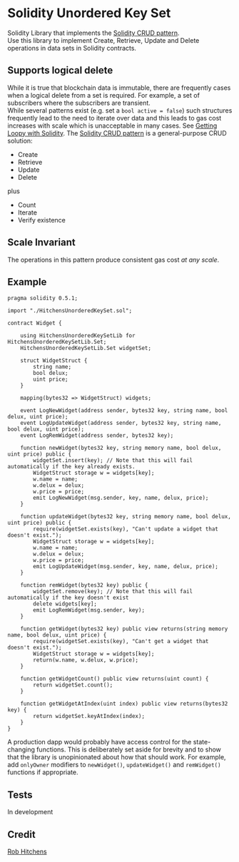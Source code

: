 # Solidity Unordered Key Set
Solidity Library that implements the [Solidity CRUD pattern](https://medium.com/@robhitchens/solidity-crud-part-1-824ffa69509a).  
Use this library to implement Create, Retrieve, Update and Delete operations in data sets in Solidity contracts.

## Supports logical delete
While it is true that blockchain data is immutable, there are frequently cases when a logical delete from a set is required. For example, a set of subscribers where the subscribers are transient.  
While several patterns exist (e.g. set a `bool active = false`) such structures frequently lead to the need to iterate over data and this leads to gas cost increases with scale which is unacceptable in many cases. See [Getting Loopy with Solidity](https://blog.b9lab.com/getting-loopy-with-solidity-1d51794622ad). The [Solidity CRUD pattern](https://medium.com/@robhitchens/solidity-crud-part-1-824ffa69509a) is a general-purpose CRUD solution:
- Create
- Retrieve
- Update
- Delete

plus
- Count
- Iterate
- Verify existence

## Scale Invariant
The operations in this pattern produce consistent gas cost *at any scale*.

## Example
```
pragma solidity 0.5.1;

import "./HitchensUnorderedKeySet.sol";

contract Widget {

    using HitchensUnorderedKeySetLib for HitchensUnorderedKeySetLib.Set;
    HitchensUnorderedKeySetLib.Set widgetSet;

    struct WidgetStruct {
        string name;
        bool delux;
        uint price;
    }

    mapping(bytes32 => WidgetStruct) widgets;

    event LogNewWidget(address sender, bytes32 key, string name, bool delux, uint price);
    event LogUpdateWidget(address sender, bytes32 key, string name, bool delux, uint price);    
    event LogRemWidget(address sender, bytes32 key);

    function newWidget(bytes32 key, string memory name, bool delux, uint price) public {
        widgetSet.insert(key); // Note that this will fail automatically if the key already exists.
        WidgetStruct storage w = widgets[key];
        w.name = name;
        w.delux = delux;
        w.price = price;
        emit LogNewWidget(msg.sender, key, name, delux, price);
    }

    function updateWidget(bytes32 key, string memory name, bool delux, uint price) public {
        require(widgetSet.exists(key), "Can't update a widget that doesn't exist.");
        WidgetStruct storage w = widgets[key];
        w.name = name;
        w.delux = delux;
        w.price = price;
        emit LogUpdateWidget(msg.sender, key, name, delux, price);
    }

    function remWidget(bytes32 key) public {
        widgetSet.remove(key); // Note that this will fail automatically if the key doesn't exist
        delete widgets[key];
        emit LogRemWidget(msg.sender, key);
    }

    function getWidget(bytes32 key) public view returns(string memory name, bool delux, uint price) {
        require(widgetSet.exists(key), "Can't get a widget that doesn't exist.");
        WidgetStruct storage w = widgets[key];
        return(w.name, w.delux, w.price);
    }

    function getWidgetCount() public view returns(uint count) {
        return widgetSet.count();
    }

    function getWidgetAtIndex(uint index) public view returns(bytes32 key) {
        return widgetSet.keyAtIndex(index);
    }
}
```

A production dapp would probably have access control for the state-changing functions. This is deliberately set aside for brevity and to show that the library is unopinionated about how that should work. For example, add `onlyOwner` modifiers to `newWidget()`, `updateWidget()` and `remWidget()` functions if appropriate.

## Tests

In development

## Credit
[Rob Hitchens](https://github.com/rob-Hitchens/UnorderedKeySet)
